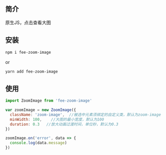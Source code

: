 ## 简介

原生JS，点击查看大图

## 安装
```bash
npm i fee-zoom-image
```
or
```bash
yarn add fee-zoom-image
```
## 使用

```js
import ZoomImage from 'fee-zoom-image'

var zoomImage = new ZoomImage({
  className: 'zoom-image',  //被选中元素须绑定的自定义类，默认为zoom-image
  minWidth: 100,    //大图的最小宽度，默认为100
  duration: 0.3   //放大动画过渡时间，单位秒，默认为0.3
})

zoomImage.on('error', data => {
  console.log(data.message)
})
```
